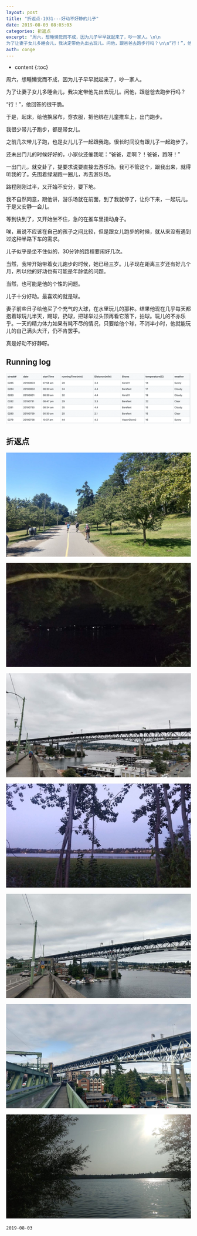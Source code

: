 ```yaml
---
layout: post
title: "折返点-1931---好动不好静的儿子"
date: 2019-08-03 08:03:03
categories: 折返点
excerpt: "周六，想睡懒觉而不成，因为儿子早早就起来了，吵一家人。\n\n
为了让妻子女儿多睡会儿，我决定带他先出去玩儿。问他，跟爸爸去跑步行吗？\n\n“行！”，他回答的很干脆"
auth: conge
---
```

* content
{:toc}

周六，想睡懒觉而不成，因为儿子早早就起来了，吵一家人。

为了让妻子女儿多睡会儿，我决定带他先出去玩儿。问他，跟爸爸去跑步行吗？

“行！”，他回答的很干脆。

于是，起床，给他换尿布，穿衣服，把他绑在儿童推车上，出门跑步。

我很少带儿子跑步，都是带女儿。

之前几次带儿子跑，也是女儿儿子一起跟我跑。很长时间没有跟儿子一起跑步了。

还未出门儿的时候好好的，小家伙还催我呢：“爸爸，走啊？！爸爸，跑呀！”

一出门儿，就变卦了，提要求说要直接去游乐场。我可不管这个，跟我出来，就得听我的了。先围着绿湖跑一圈儿，再去游乐场。

路程刚刚过半，又开始不安分，要下地。

我不自然同意，跟他讲，游乐场就在前面，到了我就停了，让你下来，一起玩儿。于是又安静一会儿。

等到快到了，又开始坐不住，急的在推车里扭动身子。

唉，虽说不应该在自己的孩子之间比较，但是跟女儿跑步的时候，就从来没有遇到过这种半路下车的需求。

儿子似乎是坐不住似的，30分钟的路程要闹好几次。

当然，我带开始带着女儿跑步的时候，她已经三岁。儿子现在距离三岁还有好几个月，所以他的好动也有可能是年龄低的问题。

当然，也可能是他的个性的问题。

儿子十分好动。最喜欢的就是球。

妻子前些日子给他买了个充气的大球，在水里玩儿的那种。结果他现在几乎每天都抱着球玩儿半天，踢球，扔球，把球举过头顶再看它落下，拍球。玩儿的不亦乐乎。一天的精力体力如果有耗不尽的情况，只要给他个球，不消半小时，他就能玩儿的自己满头大汗，仍不肯罢手。

真是好动不好静呀。

## Running log
![ ](/assets/images/折返点/118382-fbdbd7d2b6f5923e.png)

## 折返点
![20190728.jpg](/assets/images/折返点/118382-037f2c8df0f6cd87.jpg)

![20190729.jpg](/assets/images/折返点/118382-53c65285b8cbd7be.jpg)

![20190730.jpg](/assets/images/折返点/118382-becbf981b045ea3c.jpg)

![20190731.jpg](/assets/images/折返点/118382-e113729521c28ec6.jpg)

![20190801.jpg](/assets/images/折返点/118382-0f5a32eb01591bc2.jpg)

![20190802.jpg](/assets/images/折返点/118382-a886c3499ec20931.jpg)

![20190803.jpg](/assets/images/折返点/118382-3c4ce0de5f636df5.jpg)

```
2019-08-03
```
